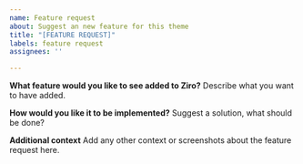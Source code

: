 ```yaml
---
name: Feature request
about: Suggest an new feature for this theme
title: "[FEATURE REQUEST]"
labels: feature request
assignees: ''

---
```


**What feature would you like to see added to Ziro?**
Describe what you want to have added.

**How would you like it to be implemented?**
Suggest a solution, what should be done?

**Additional context**
Add any other context or screenshots about the feature request here.
